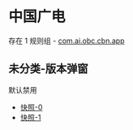 # 中国广电

存在 1 规则组 - [com.ai.obc.cbn.app](/src/apps/com.ai.obc.cbn.app.ts)

## 未分类-版本弹窗

默认禁用

- [快照-0](https://i.gkd.li/i/12617201)
- [快照-1](https://i.gkd.li/i/12655061)
